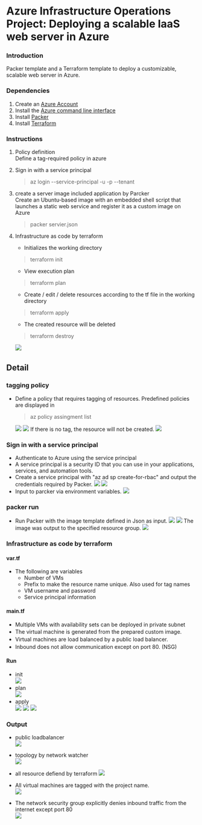 # Azure Infrastructure Operations Project: Deploying a scalable IaaS web server in Azure

### Introduction
Packer template and a Terraform template to deploy a customizable, scalable web server in Azure.


### Dependencies
1. Create an [Azure Account](https://portal.azure.com) 
2. Install the [Azure command line interface](https://docs.microsoft.com/en-us/cli/azure/install-azure-cli?view=azure-cli-latest)
3. Install [Packer](https://www.packer.io/downloads)
4. Install [Terraform](https://www.terraform.io/downloads.html)

### Instructions
1. Policy definition  
Define a tag-required policy in azure

2. Sign in with a service principal  
    >az login --service-principal -u <app-url> -p <password-or-cert> --tenant <tenant> 

3. create a server image included application  by Parcker   
Create an Ubuntu-based image with an embedded shell script that launches a static web service and register it as a custom image on Azure  
    >packer servier.json

4.  Infrastructure as code by terraform 
    - Initializes the working directory 
    >terraform init
    - View execution plan
    > terraform plan   
    - Create / edit / delete resources according to the tf file in the working directory 
    >terraform apply
    - The created resource will be deleted
    >terraform destroy 

    ![](picture/2021-01-18-21-20-48.png)  






## Detail 　
### tagging policy  
- Define a policy that requires tagging of resources. Predefined policies are displayed in 
    >az policy assingment list

    ![](picture/2021-01-16-19-47-34.png)
    ![](picture/2021-01-16-19-49-12.png)
If there is no tag, the resource will not be created.
    ![](picture/2021-01-16-22-55-38.png)


### Sign in with a service principal 
- Authenticate to Azure using the service principal
- A service principal is a security ID that you can use in your applications, services, and automation tools.
- Create a service principal with "az ad sp create-for-rbac" and output the credentials required by Packer.
![](picture/2021-01-16-20-14-44.png)
![](picture/2021-01-16-20-15-03.png)
- Input to parcker via environment variables.
![](picture/2021-01-16-20-19-20.png)

### packer run  
- Run Packer with the image template defined in Json as input.
![](picture/2021-01-16-20-20-13.png)
![](picture/2021-01-16-20-27-00.png)
The image was output to the specified resource group.
![](picture/2021-01-16-20-29-51.png)

### Infrastructure as code by terraform
#### var.tf  
- The following are variables
    - Number of VMs
    - Prefix to make the resource name unique. Also used for tag names
    - VM username and password
    - Service principal information

#### main.tf
- Multiple VMs with availability sets can be deployed in private subnet
- The virtual machine is generated from the prepared custom image.　　
- Virtual machines are load balanced by a public load balancer.　　
- Inbound does not allow communication except on port 80. (NSG)　　


#### Run  
- init  
![](picture/2021-01-18-23-24-52.png)
- plan  
![](picture/2021-01-18-23-23-53.png)
- apply  
![](picture/2021-01-18-23-27-15.png)
![](picture/2021-01-18-23-28-02.png)
![](picture/2021-01-18-23-30-57.png)


### Output
- public loadbalancer  
![](picture/2021-01-18-14-26-19.png)
- topology by network watcher  
![](picture/2021-01-18-14-29-05.png) 
- all resource defiend by terraform 
![](picture/2021-01-16-21-37-01.png)
- All virtual machines are tagged with the project name.  
![](picture/2021-01-18-23-33-49.png)

- The network security group explicitly denies inbound traffic from the internet except port 80   
![](picture/2021-01-18-23-32-52.png)

